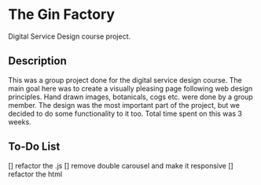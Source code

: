 # The Gin Factory
Digital Service Design course project.

## Description
This was a group project done for the digital service design course.
The main goal here was to create a visually pleasing page following web design principles. Hand drawn images, botanicals, cogs etc. were done by a group member.
The design was the most important part of the project, but we decided to do some functionality to it too. Total time spent on this was 3 weeks.

## To-Do List
[] refactor the .js
[] remove double carousel and make it responsive
[] refactor the html
